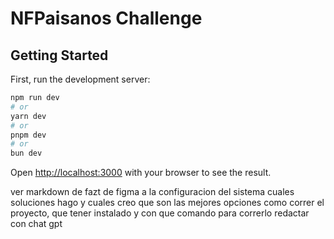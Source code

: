 # NFPaisanos Challenge

## Getting Started

First, run the development server:

```bash
npm run dev
# or
yarn dev
# or
pnpm dev
# or
bun dev
```

Open [http://localhost:3000](http://localhost:3000) with your browser to see the result.

ver markdown de fazt
de figma a la configuracion del sistema
cuales soluciones hago y cuales creo que son las mejores opciones
como correr el proyecto, que tener instalado y con que comando para correrlo
redactar con chat gpt

